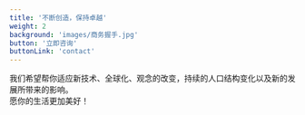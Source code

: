 ```yaml
---
title: '不断创造，保持卓越'
weight: 2
background: 'images/商务握手.jpg'
button: '立即咨询'
buttonLink: 'contact'
---
```


我们希望帮你适应新技术、全球化、观念的改变，持续的人口结构变化以及新的发展所带来的影响。  
愿你的生活更加美好！
